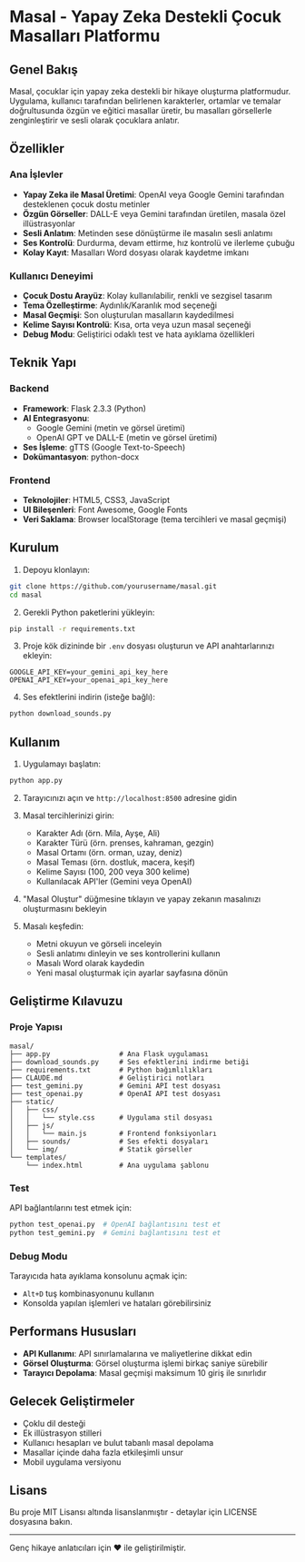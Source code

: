 # Masal - Yapay Zeka Destekli Çocuk Masalları Platformu

## Genel Bakış

Masal, çocuklar için yapay zeka destekli bir hikaye oluşturma platformudur. Uygulama, kullanıcı tarafından belirlenen karakterler, ortamlar ve temalar doğrultusunda özgün ve eğitici masallar üretir, bu masalları görsellerle zenginleştirir ve sesli olarak çocuklara anlatır.

## Özellikler

### Ana İşlevler
- **Yapay Zeka ile Masal Üretimi**: OpenAI veya Google Gemini tarafından desteklenen çocuk dostu metinler
- **Özgün Görseller**: DALL-E veya Gemini tarafından üretilen, masala özel illüstrasyonlar
- **Sesli Anlatım**: Metinden sese dönüştürme ile masalın sesli anlatımı
- **Ses Kontrolü**: Durdurma, devam ettirme, hız kontrolü ve ilerleme çubuğu
- **Kolay Kayıt**: Masalları Word dosyası olarak kaydetme imkanı

### Kullanıcı Deneyimi
- **Çocuk Dostu Arayüz**: Kolay kullanılabilir, renkli ve sezgisel tasarım
- **Tema Özelleştirme**: Aydınlık/Karanlık mod seçeneği
- **Masal Geçmişi**: Son oluşturulan masalların kaydedilmesi
- **Kelime Sayısı Kontrolü**: Kısa, orta veya uzun masal seçeneği
- **Debug Modu**: Geliştirici odaklı test ve hata ayıklama özellikleri

## Teknik Yapı

### Backend
- **Framework**: Flask 2.3.3 (Python)
- **AI Entegrasyonu**:
  - Google Gemini (metin ve görsel üretimi)
  - OpenAI GPT ve DALL-E (metin ve görsel üretimi)
- **Ses İşleme**: gTTS (Google Text-to-Speech)
- **Dokümantasyon**: python-docx

### Frontend
- **Teknolojiler**: HTML5, CSS3, JavaScript
- **UI Bileşenleri**: Font Awesome, Google Fonts
- **Veri Saklama**: Browser localStorage (tema tercihleri ve masal geçmişi)

## Kurulum

1. Depoyu klonlayın:
```bash
git clone https://github.com/yourusername/masal.git
cd masal
```

2. Gerekli Python paketlerini yükleyin:
```bash
pip install -r requirements.txt
```

3. Proje kök dizininde bir `.env` dosyası oluşturun ve API anahtarlarınızı ekleyin:
```
GOOGLE_API_KEY=your_gemini_api_key_here
OPENAI_API_KEY=your_openai_api_key_here
```

4. Ses efektlerini indirin (isteğe bağlı):
```bash
python download_sounds.py
```

## Kullanım

1. Uygulamayı başlatın:
```bash
python app.py
```

2. Tarayıcınızı açın ve `http://localhost:8500` adresine gidin

3. Masal tercihlerinizi girin:
   - Karakter Adı (örn. Mila, Ayşe, Ali)
   - Karakter Türü (örn. prenses, kahraman, gezgin)
   - Masal Ortamı (örn. orman, uzay, deniz)
   - Masal Teması (örn. dostluk, macera, keşif)
   - Kelime Sayısı (100, 200 veya 300 kelime)
   - Kullanılacak API'ler (Gemini veya OpenAI)

4. "Masal Oluştur" düğmesine tıklayın ve yapay zekanın masalınızı oluşturmasını bekleyin

5. Masalı keşfedin:
   - Metni okuyun ve görseli inceleyin
   - Sesli anlatımı dinleyin ve ses kontrollerini kullanın
   - Masalı Word olarak kaydedin
   - Yeni masal oluşturmak için ayarlar sayfasına dönün

## Geliştirme Kılavuzu

### Proje Yapısı
```
masal/
├── app.py                 # Ana Flask uygulaması
├── download_sounds.py     # Ses efektlerini indirme betiği  
├── requirements.txt       # Python bağımlılıkları
├── CLAUDE.md              # Geliştirici notları
├── test_gemini.py         # Gemini API test dosyası
├── test_openai.py         # OpenAI API test dosyası
├── static/
│   ├── css/
│   │   └── style.css      # Uygulama stil dosyası
│   ├── js/
│   │   └── main.js        # Frontend fonksiyonları
│   ├── sounds/            # Ses efekti dosyaları
│   └── img/               # Statik görseller
└── templates/
    └── index.html         # Ana uygulama şablonu
```

### Test

API bağlantılarını test etmek için:
```bash
python test_openai.py  # OpenAI bağlantısını test et
python test_gemini.py  # Gemini bağlantısını test et
```

### Debug Modu

Tarayıcıda hata ayıklama konsolunu açmak için:
- `Alt+D` tuş kombinasyonunu kullanın
- Konsolda yapılan işlemleri ve hataları görebilirsiniz

## Performans Hususları

- **API Kullanımı**: API sınırlamalarına ve maliyetlerine dikkat edin
- **Görsel Oluşturma**: Görsel oluşturma işlemi birkaç saniye sürebilir
- **Tarayıcı Depolama**: Masal geçmişi maksimum 10 giriş ile sınırlıdır

## Gelecek Geliştirmeler

- Çoklu dil desteği
- Ek illüstrasyon stilleri
- Kullanıcı hesapları ve bulut tabanlı masal depolama
- Masallar içinde daha fazla etkileşimli unsur
- Mobil uygulama versiyonu

## Lisans

Bu proje MIT Lisansı altında lisanslanmıştır - detaylar için LICENSE dosyasına bakın.

---

Genç hikaye anlatıcıları için ❤️ ile geliştirilmiştir.
